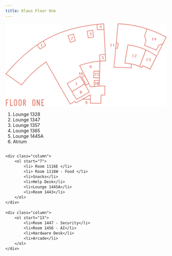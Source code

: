 ```yaml
---
title: Klaus Floor One
---
```

<div class="map-row">
    <img class="map" src="/assets/floor1.svg"/>
</div>

<div class="row">
    <div class="column">
        <ol>
            <li> Lounge 1328 </li>
            <li> Lounge 1347 </li>
            <li> Lounge 1357 </li>
            <li> Lounge 1365 </li>
            <li> Lounge 1445A </li>
            <li> Atrium </li>
        </ol>
    </div>

    <div class="column">
        <ol start="7">
            <li> Room 1116E </li>
            <li> Room 1116W - Food </li>
            <li>Snacks</li>
            <li>Help Desk</li>
            <li>Lounge 1445A</li>
            <li>Room 1443</li>
        </ol>
    </div>

    <div class="column">
        <ol start="13">
            <li>Room 1447 - Security</li>
            <li>Room 1456 - AI</li>
            <li>Hardware Desk</li>
            <li>Arcade</li>
        </ol>
    </div>
</div>